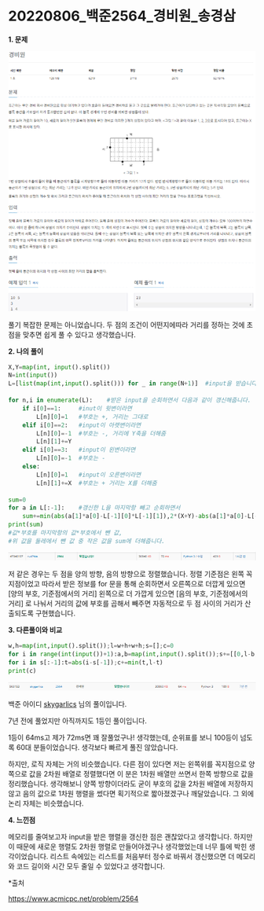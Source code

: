 # 20220806_백준2564_경비원_송경삼

**1. 문제**

![](20220806_백준2564_경비원_assets/2022-08-07-22-42-58-image.png)

풀기 복잡한 문제는 아니었습니다. 두 점의 조건이 어떤지에따라 거리를 정하는 것에 초점을 맞추면 쉽게 풀 수 있다고 생각했습니다.



**2. 나의 풀이**

```python
X,Y=map(int, input().split())
N=int(input())
L=[list(map(int,input().split())) for _ in range(N+1)]  #input을 받습니다.

for n,i in enumerate(L):    #받은 input을 순회하면서 다음과 같이 갱신해줍니다.
    if i[0]==1:     #inut이 윗변이라면
        L[n][0]=1   #부호는 +, 거리는 그대로
    elif i[0]==2:   #input이 아랫변이라면
        L[n][0]=-1  #부호는 -, 거리에 Y축을 더해줌
        L[n][1]+=Y
    elif i[0]==3:   #input이 왼변이라면
        L[n][0]=-1  #부호는 -
    else:
        L[n][0]=1   #input이 오른변이라면
        L[n][1]+=X  #부호는 + 거리는 X를 더해줌 

sum=0
for a in L[:-1]:    #갱신한 L을 마지막항 빼고 순회하면서
    sum+=min(abs(a[1]*a[0]-L[-1][0]*L[-1][1]),2*(X+Y)-abs(a[1]*a[0]-L[-1][0]*L[-1][1]))
print(sum)  
#값*부호를 마지막항의 값*부호에서 뺀 값,
#위 값을 둘레에서 뺀 값 중 작은 값을 sum에 더해줍니다.
```

![](20220806_백준2564_경비원_assets/2022-08-07-22-43-33-image.png)

저 같은 경우는 두 점을 양의 방향, 음의 방향으로 정렬했습니다. 정렬 기준점은 왼쪽 꼭지점이었고 따라서 받은 정보를 for 문을 통해 순회하면서 오른쪽으로 더깝게 있으면 [양의 부호, 기준점에서의 거리] 왼쪽으로 더 가깝게 있으면 [음의 부호, 기준점에서의 거리] 로 나눠서 거리의 값에 부호를 곱해서 빼주면 자동적으로 두 점 사이의 거리가 산출되도록 구현했습니다.



**3. 다른풀이와 비교**

```python
w,h=map(int,input().split());l=w+h+w+h;s=[];c=0
for i in range(int(input())+1):a,b=map(int,input().split());s+=[[0,l-b,h+b,b,l-w-b][a]]
for i in s[:-1]:t=abs(i-s[-1]);c+=min(t,l-t)
print(c)
```

![](20220806_백준2564_경비원_assets/2022-08-07-22-48-44-image.png)

백준 아이디 [skygarlics](https://www.acmicpc.net/user/skygarlics) 님의 풀이입니다.

7년 전에 풀었지만 아직까지도 1등인 풀이입니다.

1등이 64ms고 제가  72ms면 꽤 잘풀었구나! 생각했는데, 순위표를 보니 100등이 넘도록 60대 분들이었습니다. 생각보다 빠르게 풀진 않았습니다.

하지만, 로직 자체는 거의 비슷했습니다. 다른 점이 있다면 저는 왼쪽위를 꼭지점으로 양쪽으로 값을 2차원 배열로 정렬했다면 이 분은 1차원 배열만 쓰면서 한쪽 방향으로 값을 정리했습니다. 생각해보니 양쪽 방향이더라도 굳이 부호의 값을 2차원 배열에 저장하지않고 음의 값으로 1차원 행렬을 썼다면 획기적으로 짧아졌겠구나 깨달았습니다. 그 외에 논리 자체는 비슷했습니다.



**4. 느낀점**

메모리를 줄여보고자 input을 받은 행렬을 갱신한 점은 괜찮았다고 생각합니다. 하지만 이 때문에 새로운 행렬도 2차원 행렬로 만들어야겠구나 생각했었는데 너무 틀에 박힌 생각이었습니다. 리스트 속에있는 리스트를 처음부터 정수로 바꿔서 갱신했으면 더 메모리와 코드 길이와 시간 모두 줄일 수 있었다고 생각합니다.





*출처

https://www.acmicpc.net/problem/2564
